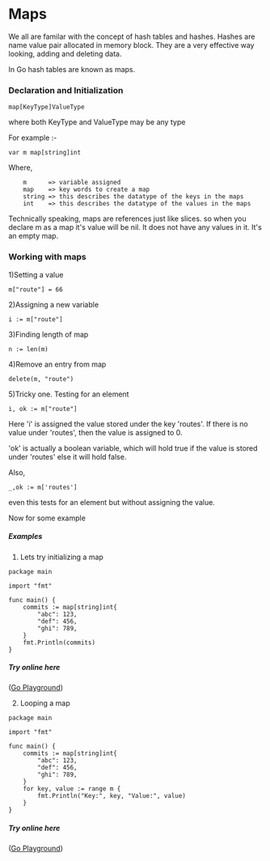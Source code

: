 Maps
====

We all are familar with the concept of hash tables and hashes.
Hashes are name value pair allocated in memory block. They are a very effective way looking, adding and deleting data.

In Go hash tables are known as maps.

### Declaration and Initialization

```
map[KeyType]ValueType

```

where both KeyType and ValueType may be any type

For example :-

```
var m map[string]int

```

Where,
```
	m      => variable assigned
	map    => key words to create a map
	string => this describes the datatype of the keys in the maps
	int    => this describes the datatype of the values in the maps

```

Technically speaking, maps are references just like slices.
so when you declare m as a map it's value will be nil. It does not have any values in it. It's an empty map.

### Working with maps

1)Setting a value

```
m["route"] = 66

```

2)Assigning a new variable

```
i := m["route"]

```

3)Finding length of map

```
n := len(m)

```

4)Remove an entry from map

```
delete(m, "route")

```

5)Tricky one. Testing for an element

```
i, ok := m["route"]

```

Here 
'i' is assigned the value stored under the key 'routes'. If there is no value under 'routes', then the value is assigned to 0.

'ok' is actually a boolean variable, which will hold true if the value is stored under 'routes' else it will hold false.

Also,

```
_,ok := m['routes']

```
even this tests for an element but without assigning the value.

Now for some example

##### Examples

1) Lets try initializing a map

```
package main

import "fmt"

func main() {
	commits := map[string]int{
		"abc": 123,
		"def": 456,
		"ghi": 789,
	}
	fmt.Println(commits)
}

```
##### Try online here
 ([Go Playground](https://play.golang.org/p/rReyVb16F2))

2) Looping a map

```
package main

import "fmt"

func main() {
	commits := map[string]int{
		"abc": 123,
		"def": 456,
		"ghi": 789,
	}
	for key, value := range m {
		fmt.Println("Key:", key, "Value:", value)
	}
}

```
##### Try online here
 ([Go Playground](https://play.golang.org/p/P37BTIT3fC))